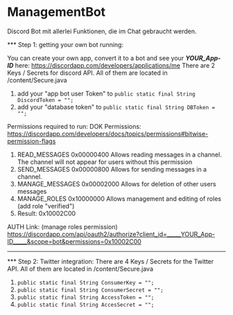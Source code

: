 # ManagementBot
Discord Bot mit allerlei Funktionen, die im Chat gebraucht werden.

*** Step 1: getting your own bot running:

You can create your own app, convert it to a bot and see your _____YOUR_App-ID_____ here:
https://discordapp.com/developers/applications/me
There are 2 Keys / Secrets for discord API. All of them are located in /content/Secure.java
1. add your "app bot user Token" to `public static final String DiscordToken = ""; `
2. add your "database token" to `public static final String DBToken = "";` 

Permissions required to run:
DOK Permissions:
https://discordapp.com/developers/docs/topics/permissions#bitwise-permission-flags
1. READ_MESSAGES	    0x00000400	Allows reading messages in a channel. The channel will not appear for users without this permission
2. SEND_MESSAGES	    0x00000800	Allows for sending messages in a channel.
3. MANAGE_MESSAGES 	0x00002000	Allows for deletion of other users messages
4. MANAGE_ROLES 	    0x10000000	Allows management and editing of roles (add role "verified")
5. Result:           0x10002C00 

AUTH Link: (manage roles permission)
https://discordapp.com/api/oauth2/authorize?client_id=_____YOUR_App-ID_____&scope=bot&permissions=0x10002C00

_______________________

*** Step 2: Twitter integration:
There are 4 Keys / Secrets for the Twitter API. All of them are located in /content/Secure.java
1.    `public static final String ConsumerKey = "";`
2.    `public static final String ConsumerSecret = "";`
3.    `public static final String AccessToken = "";`
4.    `public static final String AccesSecret = "";`
